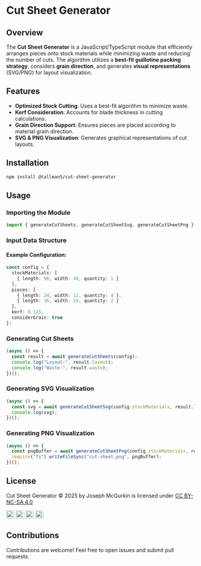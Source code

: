 # Cut Sheet Generator

## Overview
The **Cut Sheet Generator** is a JavaScript/TypeScript module that efficiently arranges pieces onto stock materials while minimizing waste and reducing the number of cuts. The algorithm utilizes a **best-fit guillotine packing strategy**, considers **grain direction**, and generates **visual representations** (SVG/PNG) for layout visualization.

## Features
- **Optimized Stock Cutting**: Uses a best-fit algorithm to minimize waste.
- **Kerf Consideration**: Accounts for blade thickness in cutting calculations.
- **Grain Direction Support**: Ensures pieces are placed according to material grain direction.
- **SVG & PNG Visualization**: Generates graphical representations of cut layouts.

## Installation
```sh
npm install @tallman5/cut-sheet-generator
```

## Usage
### Importing the Module
```typescript
import { generateCutSheets, generateCutSheetSvg, generateCutSheetPng } from "@tallman5/cut-sheet-generator";
```

### Input Data Structure
#### Example Configuration:
```typescript
const config = {
  stockMaterials: [
    { length: 96, width: 48, quantity: 1 }
  ],
  pieces: [
    { length: 24, width: 12, quantity: 4 },
    { length: 36, width: 24, quantity: 2 }
  ],
  kerf: 0.125,
  considerGrain: true
};
```

### Generating Cut Sheets
```typescript
(async () => {
  const result = await generateCutSheets(config);
  console.log("Layout:", result.layout);
  console.log("Waste:", result.waste);
})();
```

### Generating SVG Visualization
```typescript
(async () => {
  const svg = await generateCutSheetSvg(config.stockMaterials, result.layout);
  console.log(svg);
})();
```

### Generating PNG Visualization
```typescript
(async () => {
  const pngBuffer = await generateCutSheetPng(config.stockMaterials, result.layout);
  require("fs").writeFileSync("cut-sheet.png", pngBuffer);
})();
```

## License
Cut Sheet Generator © 2025 by Joseph McGurkin is licensed under [CC BY-NC-SA 4.0](https://creativecommons.org/licenses/by-nc-sa/4.0/?ref=chooser-v1)

<img style="height:22px!important;" src="https://mirrors.creativecommons.org/presskit/icons/cc.svg?ref=chooser-v1" alt="">&nbsp;<img style="height:22px!important;" src="https://mirrors.creativecommons.org/presskit/icons/by.svg?ref=chooser-v1" alt="">&nbsp;<img style="height:22px!important;" src="https://mirrors.creativecommons.org/presskit/icons/nc.svg?ref=chooser-v1" alt="">&nbsp;<img style="height:22px!important;" src="https://mirrors.creativecommons.org/presskit/icons/sa.svg?ref=chooser-v1" alt="">

## Contributions
Contributions are welcome! Feel free to open issues and submit pull requests.
